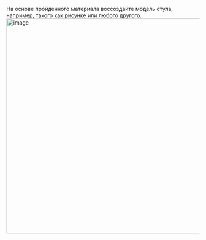 На основе пройденного материала воссоздайте модель стула, например, такого как рисунке или любого другого.
<img width="700" height="560" alt="image" src="https://github.com/user-attachments/assets/81341deb-e0d0-4b35-ad1c-747d8ef4bc1a" />
